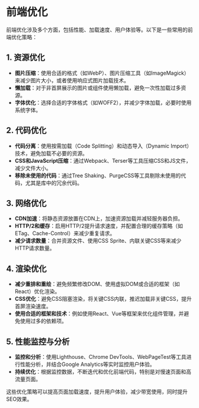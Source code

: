 # 前端优化

前端优化涉及多个方面，包括性能、加载速度、用户体验等。以下是一些常用的前端优化策略：

## 1. **资源优化**

- **图片压缩**：使用合适的格式（如WebP）、图片压缩工具（如ImageMagick）来减少图片大小，或者使用响应式图片加载技术。
- **懒加载**：对于非首屏展示的图片或组件使用懒加载，避免一次性加载过多资源。
- **字体优化**：选择合适的字体格式（如WOFF2），并减少字体加载，必要时使用系统字体。

## 2. **代码优化**

- **代码分离**：使用按需加载（Code Splitting）和动态导入（Dynamic Import）技术，避免加载不必要的资源。
- **CSS和JavaScript压缩**：通过Webpack、Terser等工具压缩CSS和JS文件，减少文件大小。
- **移除未使用的代码**：通过Tree Shaking、PurgeCSS等工具剔除未使用的代码，尤其是库中的冗余代码。

## 3. **网络优化**

- **CDN加速**：将静态资源放置在CDN上，加速资源加载并减轻服务器负担。
- **HTTP/2和缓存**：启用HTTP/2提升请求速度，并配置合理的缓存策略（如ETag、Cache-Control）来减少重复请求。
- **减少请求数量**：合并资源文件、使用CSS Sprite、内联关键CSS等来减少HTTP请求数量。

## 4. **渲染优化**

- **减少重排和重绘**：避免频繁修改DOM、使用虚拟DOM或合适的框架（如React）优化渲染。
- **CSS优化**：避免CSS阻塞渲染，将关键CSS内联，推迟加载非关键CSS，提升首屏渲染速度。
- **使用合适的框架和技术**：例如使用React、Vue等框架来优化组件管理，并避免使用过多的依赖项。

## 5. **性能监控与分析**

- **监控和分析**：使用Lighthouse、Chrome DevTools、WebPageTest等工具进行性能分析，并结合Google Analytics等实时监控用户体验。
- **持续优化**：根据监控数据，不断迭代和优化前端代码，特别是对慢速页面和高流量页面。

这些优化策略可以提高页面加载速度，提升用户体验，减少带宽使用，同时提升SEO效果。